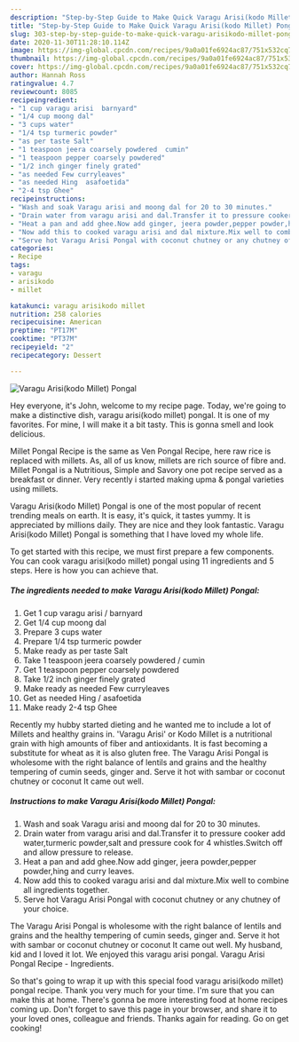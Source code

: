 ```yaml
---
description: "Step-by-Step Guide to Make Quick Varagu Arisi(kodo Millet) Pongal"
title: "Step-by-Step Guide to Make Quick Varagu Arisi(kodo Millet) Pongal"
slug: 303-step-by-step-guide-to-make-quick-varagu-arisikodo-millet-pongal
date: 2020-11-30T11:28:10.114Z
image: https://img-global.cpcdn.com/recipes/9a0a01fe6924ac87/751x532cq70/varagu-arisikodo-millet-pongal-recipe-main-photo.jpg
thumbnail: https://img-global.cpcdn.com/recipes/9a0a01fe6924ac87/751x532cq70/varagu-arisikodo-millet-pongal-recipe-main-photo.jpg
cover: https://img-global.cpcdn.com/recipes/9a0a01fe6924ac87/751x532cq70/varagu-arisikodo-millet-pongal-recipe-main-photo.jpg
author: Hannah Ross
ratingvalue: 4.7
reviewcount: 8085
recipeingredient:
- "1 cup varagu arisi  barnyard"
- "1/4 cup moong dal"
- "3 cups water"
- "1/4 tsp turmeric powder"
- "as per taste Salt"
- "1 teaspoon jeera coarsely powdered  cumin"
- "1 teaspoon pepper coarsely powdered"
- "1/2 inch ginger finely grated"
- "as needed Few curryleaves"
- "as needed Hing  asafoetida"
- "2-4 tsp Ghee"
recipeinstructions:
- "Wash and soak Varagu arisi and moong dal for 20 to 30 minutes."
- "Drain water from varagu arisi and dal.Transfer it to pressure cooker add water,turmeric powder,salt and pressure cook for 4 whistles.Switch off and allow pressure to release."
- "Heat a pan and add ghee.Now add ginger, jeera powder,pepper powder,hing and curry leaves."
- "Now add this to cooked varagu arisi and dal mixture.Mix well to combine all ingredients together."
- "Serve hot Varagu Arisi Pongal with coconut chutney or any chutney of your choice."
categories:
- Recipe
tags:
- varagu
- arisikodo
- millet

katakunci: varagu arisikodo millet 
nutrition: 258 calories
recipecuisine: American
preptime: "PT17M"
cooktime: "PT37M"
recipeyield: "2"
recipecategory: Dessert

---
```



![Varagu Arisi(kodo Millet) Pongal](https://img-global.cpcdn.com/recipes/9a0a01fe6924ac87/751x532cq70/varagu-arisikodo-millet-pongal-recipe-main-photo.jpg)

Hey everyone, it's John, welcome to my recipe page. Today, we're going to make a distinctive dish, varagu arisi(kodo millet) pongal. It is one of my favorites. For mine, I will make it a bit tasty. This is gonna smell and look delicious.

Millet Pongal Recipe is the same as Ven Pongal Recipe, here raw rice is replaced with millets. As, all of us know, millets are rich source of fibre and. Millet Pongal is a Nutritious, Simple and Savory one pot recipe served as a breakfast or dinner. Very recently i started making upma &amp; pongal varieties using millets.

Varagu Arisi(kodo Millet) Pongal is one of the most popular of recent trending meals on earth. It is easy, it's quick, it tastes yummy. It is appreciated by millions daily. They are nice and they look fantastic. Varagu Arisi(kodo Millet) Pongal is something that I have loved my whole life.


To get started with this recipe, we must first prepare a few components. You can cook varagu arisi(kodo millet) pongal using 11 ingredients and 5 steps. Here is how you can achieve that.

<!--inarticleads1-->

##### The ingredients needed to make Varagu Arisi(kodo Millet) Pongal:

1. Get 1 cup varagu arisi / barnyard
1. Get 1/4 cup moong dal
1. Prepare 3 cups water
1. Prepare 1/4 tsp turmeric powder
1. Make ready as per taste Salt
1. Take 1 teaspoon jeera coarsely powdered / cumin
1. Get 1 teaspoon pepper coarsely powdered
1. Take 1/2 inch ginger finely grated
1. Make ready as needed Few curryleaves
1. Get as needed Hing / asafoetida
1. Make ready 2-4 tsp Ghee


Recently my hubby started dieting and he wanted me to include a lot of Millets and healthy grains in. &#39;Varagu Arisi&#39; or Kodo Millet is a nutritional grain with high amounts of fiber and antioxidants. It is fast becoming a substitute for wheat as it is also gluten free. The Varagu Arisi Pongal is wholesome with the right balance of lentils and grains and the healthy tempering of cumin seeds, ginger and. Serve it hot with sambar or coconut chutney or coconut It came out well. 

<!--inarticleads2-->

##### Instructions to make Varagu Arisi(kodo Millet) Pongal:

1. Wash and soak Varagu arisi and moong dal for 20 to 30 minutes.
1. Drain water from varagu arisi and dal.Transfer it to pressure cooker add water,turmeric powder,salt and pressure cook for 4 whistles.Switch off and allow pressure to release.
1. Heat a pan and add ghee.Now add ginger, jeera powder,pepper powder,hing and curry leaves.
1. Now add this to cooked varagu arisi and dal mixture.Mix well to combine all ingredients together.
1. Serve hot Varagu Arisi Pongal with coconut chutney or any chutney of your choice.


The Varagu Arisi Pongal is wholesome with the right balance of lentils and grains and the healthy tempering of cumin seeds, ginger and. Serve it hot with sambar or coconut chutney or coconut It came out well. My husband, kid and I loved it lot. We enjoyed this varagu arisi pongal. Varagu Arisi Pongal Recipe - Ingredients. 

So that's going to wrap it up with this special food varagu arisi(kodo millet) pongal recipe. Thank you very much for your time. I'm sure that you can make this at home. There's gonna be more interesting food at home recipes coming up. Don't forget to save this page in your browser, and share it to your loved ones, colleague and friends. Thanks again for reading. Go on get cooking!
